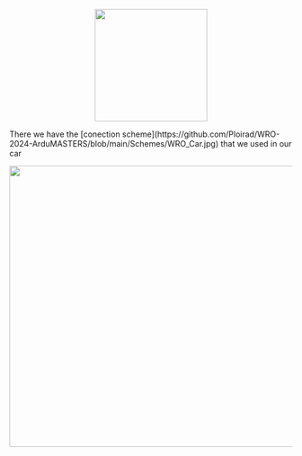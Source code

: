 <p align="center">
  <img width="200" height="200" src="https://github.com/Ploirad/WRO-2024-ArduMASTERS/assets/148375115/122c7233-1e41-4727-894d-9d810f12458b">
</p>
There we have the [conection scheme](https://github.com/Ploirad/WRO-2024-ArduMASTERS/blob/main/Schemes/WRO_Car.jpg) that we used in our car
<p align="center">
 <img src="https://github.com/Ploirad/WRO-2024-ArduMASTERS/blob/main/Schemes/WRO_Car.jpg" width="600px" height="500px" >
</p>
